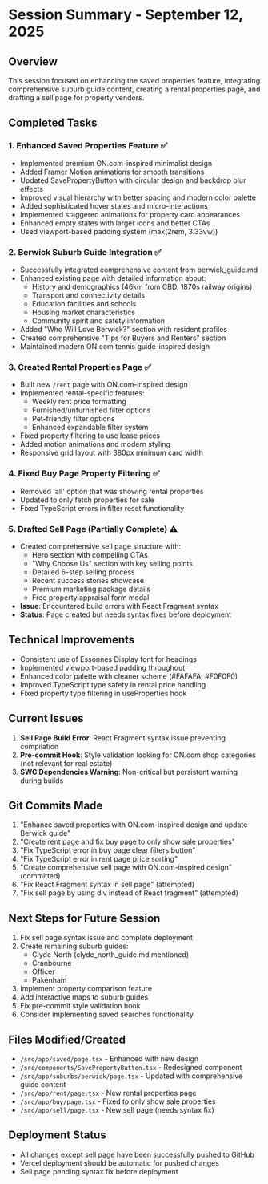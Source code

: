 # Session Summary - September 12, 2025

## Overview
This session focused on enhancing the saved properties feature, integrating comprehensive suburb guide content, creating a rental properties page, and drafting a sell page for property vendors.

## Completed Tasks

### 1. Enhanced Saved Properties Feature ✅
- Implemented premium ON.com-inspired minimalist design
- Added Framer Motion animations for smooth transitions
- Updated SavePropertyButton with circular design and backdrop blur effects
- Improved visual hierarchy with better spacing and modern color palette
- Added sophisticated hover states and micro-interactions
- Implemented staggered animations for property card appearances
- Enhanced empty states with larger icons and better CTAs
- Used viewport-based padding system (max(2rem, 3.33vw))

### 2. Berwick Suburb Guide Integration ✅
- Successfully integrated comprehensive content from berwick_guide.md
- Enhanced existing page with detailed information about:
  - History and demographics (46km from CBD, 1870s railway origins)
  - Transport and connectivity details
  - Education facilities and schools
  - Housing market characteristics
  - Community spirit and safety information
- Added "Who Will Love Berwick?" section with resident profiles
- Created comprehensive "Tips for Buyers and Renters" section
- Maintained modern ON.com tennis guide-inspired design

### 3. Created Rental Properties Page ✅
- Built new `/rent` page with ON.com-inspired design
- Implemented rental-specific features:
  - Weekly rent price formatting
  - Furnished/unfurnished filter options
  - Pet-friendly filter options
  - Enhanced expandable filter system
- Fixed property filtering to use lease prices
- Added motion animations and modern styling
- Responsive grid layout with 380px minimum card width

### 4. Fixed Buy Page Property Filtering ✅
- Removed 'all' option that was showing rental properties
- Updated to only fetch properties for sale
- Fixed TypeScript errors in filter reset functionality

### 5. Drafted Sell Page (Partially Complete) ⚠️
- Created comprehensive sell page structure with:
  - Hero section with compelling CTAs
  - "Why Choose Us" section with key selling points
  - Detailed 6-step selling process
  - Recent success stories showcase
  - Premium marketing package details
  - Free property appraisal form modal
- **Issue**: Encountered build errors with React Fragment syntax
- **Status**: Page created but needs syntax fixes before deployment

## Technical Improvements
- Consistent use of Essonnes Display font for headings
- Implemented viewport-based padding throughout
- Enhanced color palette with cleaner scheme (#FAFAFA, #F0F0F0)
- Improved TypeScript type safety in rental price handling
- Fixed property type filtering in useProperties hook

## Current Issues
1. **Sell Page Build Error**: React Fragment syntax issue preventing compilation
2. **Pre-commit Hook**: Style validation looking for ON.com shop categories (not relevant for real estate)
3. **SWC Dependencies Warning**: Non-critical but persistent warning during builds

## Git Commits Made
1. "Enhance saved properties with ON.com-inspired design and update Berwick guide"
2. "Create rent page and fix buy page to only show sale properties"
3. "Fix TypeScript error in buy page clear filters button"
4. "Fix TypeScript error in rent page price sorting"
5. "Create comprehensive sell page with ON.com-inspired design" (committed)
6. "Fix React Fragment syntax in sell page" (attempted)
7. "Fix sell page by using div instead of React fragment" (attempted)

## Next Steps for Future Session
1. Fix sell page syntax issue and complete deployment
2. Create remaining suburb guides:
   - Clyde North (clyde_north_guide.md mentioned)
   - Cranbourne
   - Officer
   - Pakenham
3. Implement property comparison feature
4. Add interactive maps to suburb guides
5. Fix pre-commit style validation hook
6. Consider implementing saved searches functionality

## Files Modified/Created
- `/src/app/saved/page.tsx` - Enhanced with new design
- `/src/components/SavePropertyButton.tsx` - Redesigned component
- `/src/app/suburbs/berwick/page.tsx` - Updated with comprehensive guide content
- `/src/app/rent/page.tsx` - New rental properties page
- `/src/app/buy/page.tsx` - Fixed to only show sale properties
- `/src/app/sell/page.tsx` - New sell page (needs syntax fix)

## Deployment Status
- All changes except sell page have been successfully pushed to GitHub
- Vercel deployment should be automatic for pushed changes
- Sell page pending syntax fix before deployment